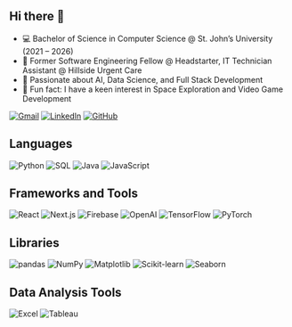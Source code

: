 ## Hi there 👋

- 💻 Bachelor of Science in Computer Science @ St. John’s University (2021 – 2026)
- 🔧 Former Software Engineering Fellow @ Headstarter, IT Technician Assistant @ Hillside Urgent Care
- 🧠 Passionate about AI, Data Science, and Full Stack Development
- 🚀 Fun fact: I have a keen interest in Space Exploration and Video Game Development


[![Gmail](https://img.shields.io/badge/Gmail-red?style=for-the-badge&logo=gmail&logoColor=white)](mailto:shifathhossain2002@gmail.com)
[![LinkedIn](https://img.shields.io/badge/LinkedIn-blue?style=for-the-badge&logo=linkedin&logoColor=white)](https://www.linkedin.com/in/shifathhossain)
[![GitHub](https://img.shields.io/badge/GitHub-black?style=for-the-badge&logo=github&logoColor=white)](https://github.com/shifathhossain)


## Languages
![Python](https://img.shields.io/badge/Python-blue?style=for-the-badge&logo=python)
![SQL](https://img.shields.io/badge/SQL-lightgrey?style=for-the-badge&logo=postgresql)
![Java](https://img.shields.io/badge/Java-orange?style=for-the-badge&logo=java)
![JavaScript](https://img.shields.io/badge/JavaScript-yellow?style=for-the-badge&logo=javascript)


## Frameworks and Tools
![React](https://img.shields.io/badge/React-blue?style=for-the-badge&logo=react)
![Next.js](https://img.shields.io/badge/NextJS-black?style=for-the-badge&logo=next.js)
![Firebase](https://img.shields.io/badge/Firebase-yellow?style=for-the-badge&logo=firebase)
![OpenAI](https://img.shields.io/badge/OpenAI-grey?style=for-the-badge&logo=openai)
![TensorFlow](https://img.shields.io/badge/TensorFlow-orange?style=for-the-badge&logo=tensorflow)
![PyTorch](https://img.shields.io/badge/PyTorch-red?style=for-the-badge&logo=pytorch)


## Libraries
![pandas](https://img.shields.io/badge/pandas-150458?style=for-the-badge&logo=pandas)
![NumPy](https://img.shields.io/badge/NumPy-013243?style=for-the-badge&logo=numpy)
![Matplotlib](https://img.shields.io/badge/Matplotlib-blue?style=for-the-badge&logo=matplotlib)
![Scikit-learn](https://img.shields.io/badge/ScikitLearn-brightgreen?style=for-the-badge&logo=scikit-learn)
![Seaborn](https://img.shields.io/badge/Seaborn-lightblue?style=for-the-badge&logo=data)


## Data Analysis Tools
![Excel](https://img.shields.io/badge/Excel-217346?style=for-the-badge&logo=microsoft-excel&logoColor=white)
![Tableau](https://img.shields.io/badge/Tableau-00B3E6?style=for-the-badge&logo=tableau&logoColor=white)
